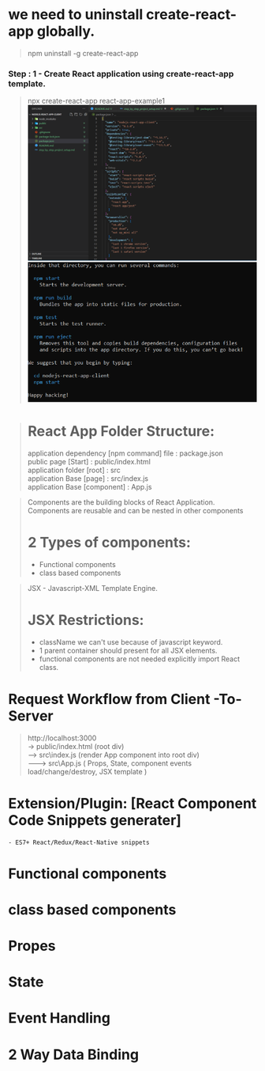 # we need to  uninstall create-react-app globally.
> npm uninstall -g create-react-app


### Step : 1 - Create React application using create-react-app template.
> npx create-react-app react-app-example1
> ![img_png](img1.PNG) ![img_png](img2.PNG)

> # React App Folder Structure: 
> application dependency [npm command] file : package.json \
> public page [Start] : public/index.html \
> application folder [root] : src \
> application Base [page] : src/index.js \
> application Base [component] : App.js

> Components are the building blocks of React Application. \
> Components are reusable and can be nested in other components 
> # 2 Types of components:
> - Functional components
> - class based components

> JSX - Javascript-XML Template Engine.
> # JSX Restrictions:
> - className we can't use because of javascript keyword.
> - 1 parent container should present for all JSX elements.
> - functional components are not needed explicitly import React class.

# Request Workflow from Client -To- Server
> http://localhost:3000 \
>  ->   public/index.html (root div)\
>  -->  src\index.js (render App component into root div)\
>  ---> src\App.js ( Props, State, component events load/change/destroy, JSX template )

# Extension/Plugin: [React Component Code Snippets generater]
    - ES7+ React/Redux/React-Native snippets

# Functional components
 
# class based components

# Propes

# State

# Event Handling

# 2 Way Data Binding

#